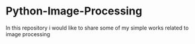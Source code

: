 # Python-Image-Processing
In this repository i would like to share some of my simple works related to image processing
